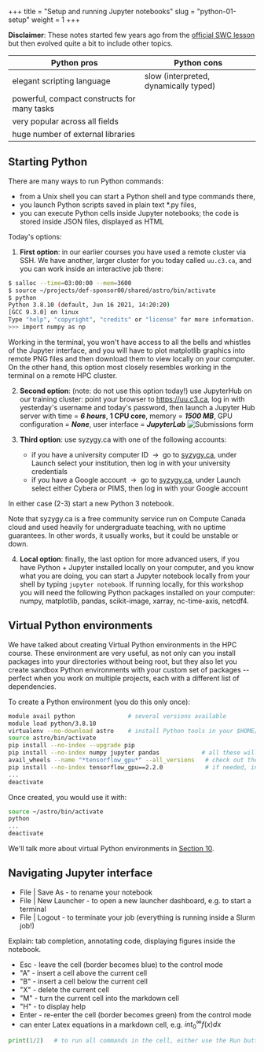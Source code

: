+++
title = "Setup and running Jupyter notebooks"
slug = "python-01-setup"
weight = 1
+++

**Disclaimer**: These notes started few years ago from the [official SWC lesson](https://software-carpentry.org/lessons)
but then evolved quite a bit to include other topics.

Python pros                                 | Python cons
--------------------------------------------|------------------------
elegant scripting language                  | slow (interpreted, dynamically typed)
powerful, compact constructs for many tasks |
very popular across all fields              |
huge number of external libraries           |

## Starting Python

There are many ways to run Python commands:

* from a Unix shell you can start a Python shell and type commands there,
* you launch Python scripts saved in plain text *.py files,
* you can execute Python cells inside Jupyter notebooks; the code is stored inside JSON files, displayed as HTML

<!-- Today we will be using a Jupyter notebook. -->

Today's options:

1. **First option**: in our earlier courses you have used a remote cluster via SSH. We have another, larger cluster for
   you today called `uu.c3.ca`, and you can work inside an interactive job there:

```sh
$ salloc --time=03:00:00 --mem=3600
$ source ~/projects/def-sponsor00/shared/astro/bin/activate
$ python
Python 3.8.10 (default, Jun 16 2021, 14:20:20)
[GCC 9.3.0] on linux
Type "help", "copyright", "credits" or "license" for more information.
>>> import numpy as np
```

Working in the terminal, you won't have access to all the bells and whistles of the Jupyter interface, and you will have
to plot matplotlib graphics into remote PNG files and then download them to view locally on your computer. On the other
hand, this option most closely resembles working in the terminal on a remote HPC cluster.

2. **Second option**: (note: do not use this option today!) use JupyterHub on our training cluster: point your browser
   to https://uu.c3.ca, log in with yesterday's username and today's password, then launch a Jupyter Hub server with
   time = ***6 hours***, **1 CPU core**, memory = ***1500 MB***, GPU configuration = ***None***, user interface =
   ***JupyterLab*** ![Submissions form](/img/jupyterlab.png)
   <!-- {{< figure src="/img/solveMulti.gif" >}} -->

3. **Third option**: use syzygy.ca with one of the following accounts:
    - if you have a university computer ID &nbsp;&rarr;&nbsp; go to <a href="https://syzygy.ca"
      target="_blank">syzygy.ca</a>, under Launch select your institution, then log in with your university credentials
    - if you have a Google account &nbsp;&rarr;&nbsp; go to <a href="https://syzygy.ca" target="_blank">syzygy.ca</a>,
      under Launch select either Cybera or PIMS, then log in with your Google account
	<!-- - if you have a GitHub account &nbsp;&rarr;&nbsp; go to https://westgrid.syzygy.ca, sign in with your GitHub account -->

In either case (2-3) start a new Python 3 notebook.

<!-- This will open a browser page pointing to the Jupyter server (remote except for the last option). Click on New -> -->
<!-- Python 3. -->

Note that syzygy.ca is a free community service run on Compute Canada cloud and used heavily for undergraduate teaching,
with no uptime guarantees. In other words, it usually works, but it could be unstable or down.

4. **Local option**: finally, the last option for more advanced users, if you have Python + Jupyter installed locally on
your computer, and you know what you are doing, you can start a Jupyter notebook locally from your shell by typing
`jupyter notebook`. If running locally, for this workshop you will need the following Python packages installed on your
computer: numpy, matplotlib, pandas, scikit-image, xarray, nc-time-axis, netcdf4.

<!-- cartopy -->

## Virtual Python environments

We have talked about creating Virtual Python environments in the HPC course. These environment are very useful, as not
only can you install packages into your directories without being root, but they also let you create sandbox Python
environments with your custom set of packages -- perfect when you work on multiple projects, each with a different list
of dependencies.

To create a Python environment (you do this only once):

```sh
module avail python               # several versions available
module load python/3.8.10
virtualenv --no-download astro    # install Python tools in your $HOME/astro
source astro/bin/activate
pip install --no-index --upgrade pip
pip install --no-index numpy jupyter pandas            # all these will go into your $HOME/astro
avail_wheels --name "*tensorflow_gpu*" --all_versions   # check out the available packages
pip install --no-index tensorflow_gpu==2.2.0            # if needed, install a specific version
...
deactivate
```

Once created, you would use it with:

```sh
source ~/astro/bin/activate
python
...
deactivate
```

We'll talk more about virtual Python environments in [Section 10](../python-10-libraries).

## Navigating Jupyter interface

- File | Save As - to rename your notebook
- File | New Launcher - to open a new launcher dashboard, e.g. to start a terminal
- File | Logout - to terminate your job (everything is running inside a Slurm job!)

Explain: tab completion, annotating code, displaying figures inside the notebook.

* Esc - leave the cell (border becomes blue) to the control mode
* "A" - insert a cell above the current cell
* "B" - insert a cell below the current cell
* "X" - delete the current cell
* "M" - turn the current cell into the markdown cell
* "H" - to display help
* Enter - re-enter the cell (border becomes green) from the control mode
* can enter Latex equations in a markdown cell, e.g. $int_0^\infty f(x)dx$

```py
print(1/2)   # to run all commands in the cell, either use the Run button, or press shift+return
```
